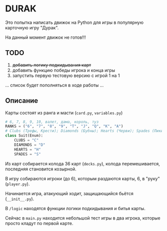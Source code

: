 # DURAK

Это попытка написать движок на Python для игры в популярную карточную игру "Дурак".

На данный момент движок не готов!!!

## TODO

1. ~~добавить логику подкидывания карт~~
2. добавить функцию победы игрока и конца игры
3. запустить первую тестовую версию с игрой 1 на 1

... список будет пополняться в ходе работы ...

## Описание

Карты состоят из ранга и масти (`card.py`, `variables.py`)

```python
# 6, 7, 8, 9, 10, валет, дама, король, туз
RANKS = ("6", "7", "8", "9", "T", "J", "Q", "K", "A")
# Clubs (Трефы, Крести); Diamonds (Бубны); Hearts (Черви); Spades (Пики)
class Suit(Enum):
    CLUBS = "C"
    DIAMONDS = "D"
    HEARTS = "H"
    SPADES = "S"
```

Из карт собирается колода 36 карт (`decks.py`), колода перемешивается, последняя становится козырной.

В игру собираются игроки (до 6), которым раздаются карты, 6, в "руку" (`player.py`).

Начинается игра, атакующий ходит, защищающийся бьётся (`__init__.py`).

В `/logic` находятся функции логики подкидывания и битья карты.

Сейчас в `main.py` находится небольшой тест игры в два игрока, которые просто кладут по первой карте.
